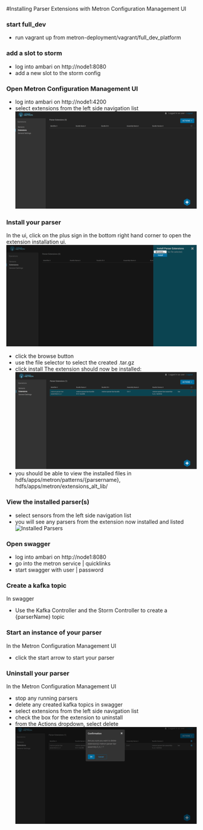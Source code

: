 #Installing Parser Extensions with Metron Configuration Management UI

### start full_dev
- run vagrant up from metron-deployment/vagrant/full_dev_platform

### add a slot to storm
- log into ambari on http://node1:8080
- add a new slot to the storm config


### Open Metron Configuration Management UI
- log into ambari on http://node1:4200
- select extensions from the left side navigation list
![Extensions](extensions.png)


### Install your parser
In the ui, click on the plus sign in the bottom right hand corner to open the extension installation ui.
![Extension Install](extension_install.png)

- click the browse button
- use the file selector to select the created .tar.gz
- click install
The extension should now be installed:
![Installed Extension](installed_extension.png)
- you should be able to view the installed files in hdfs/apps/metron/patterns/{parsername}, hdfs/apps/metron/extensions_alt_lib/

### View the installed parser(s)
- select sensors from the left side navigation list
- you will see any parsers from the extension now installed and listed
![Installed Parsers](installed_parsers.pnga)

### Open swagger
- log into ambari on http://node1:8080
- go into the metron service | quicklinks
- start swagger with user | password

### Create a kafka topic
In swagger
- Use the Kafka Controller and the Storm Controller to create a {parserName} topic

### Start an instance of your parser
In the Metron Configuration Management UI
- click the start arrow to start your parser

### Uninstall your parser
In the Metron Configuration Management UI
- stop any running parsers
- delete any created kafka topics in swagger
- select extensions from the left side navigation list
- check the box for the extension to uninstall 
- from the Actions dropdown, select delete
![Uninstall Extension](uninstall_extension.png)


